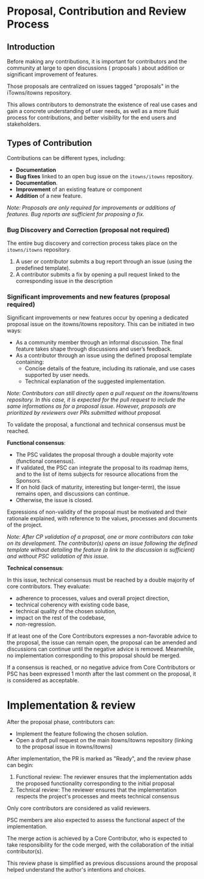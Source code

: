 # Proposal, Contribution and Review Process

## Introduction
Before making any contributions, it is important for contributors and the community at large to open discussions ( proposals ) about addition or significant improvement of features.

Those proposals are centralized on issues tagged "proposals" in the iTowns/itowns repository.

This allows contributors to demonstrate the existence of real use cases and gain a concrete understanding of user needs, as well as a more fluid process for contributions, and better visibility for the end users and stakeholders.

## Types of Contribution
Contributions can be different types, including:
- **Documentation**
-	**Bug fixes** linked to an open bug issue on the `itowns/itowns` repository.
- **Documentation**.
- **Improvement** of an existing feature or component
- **Addition** of a new feature.
  
*Note: Proposals are only required for improvements or additions of features. Bug reports are sufficient for proposing a fix.*

### Bug Discovery and Correction (proposal not required)

The entire bug discovery and correction process takes place on the `itowns/itowns` repository.
1. A user or contributor submits a bug report through an issue (using the predefined template).
2. A contributor submits a fix by opening a pull request linked to the corresponding issue in the description


### Significant improvements and new features (proposal required)

Significant improvements or new features occur by opening a dedicated proposal issue on the itowns/itowns repository.
This can be initiated in two ways:
- As a community member through an informal discussion. The final feature takes shape through discussions and user’s feedback.
- As a contributor through an issue using the defined proposal template containing: 
    - Concise details of the feature, including its rationale, and use cases supported by user needs.
    - Technical explanation of the suggested implementation.
  
*Note: Contributors can still directly open a pull request on the itowns/itowns repository. In this case, it is expected for the pull request to include the same informations as for a proposal issue. However, proposals are prioritized by reviewers over PRs submitted without proposal.*

To validate the proposal, a functional and technical consensus must be reached.

**Functional consensus**:
- The PSC validates the proposal through a double majority vote (functional consensus).
- If validated, the PSC can integrate the proposal to its roadmap items, and to the list of items subjects for resource allocations from the Sponsors.
- If on hold (lack of maturity, interesting but longer-term), the issue remains open, and discussions can continue.
- Otherwise, the issue is closed.

Expressions of non-validity of the proposal must be motivated and their rationale explained, with reference to the values, processes and documents of the project.

*Note: After CP validation of a proposal, one or more contributors can take on its development. The contributor(s) opens an issue following the defined template without detailing the feature (a link to the discussion is sufficient) and without PSC validation of this issue.*

**Technical consensus**:

In this issue, technical consensus must be reached by a double majority of core contributors. They evaluate:
- adherence to processes, values and overall project direction,
- technical coherency with existing code base,
- technical quality of the chosen solution,
- impact on the rest of the codebase,
- non-regression.
  
If at least one of the Core Contributors expresses a non-favorable advice to the proposal, the issue can remain open, the proposal can be amended and discussions can continue until the negative advice is removed. Meanwhile, no implementation corresponding to this proposal should be merged.

If a consensus is reached, or no negative advice from Core Contributors or PSC has been expressed 1 month after the last comment on the proposal, it is considered as acceptable.

# Implementation & review
After the proposal phase, contributors can:
- Implement the feature following the chosen solution.
- Open a draft pull request on the main itowns/itowns repository (linking to the proposal issue in itowns/itowns)

After implementation, the PR is marked as "Ready", and the review phase can begin:
1.	Functional review: The reviewer ensures that the implementation adds the proposed functionality corresponding to the initial proposal
2.	Technical review: The reviewer ensures that the implementation respects the project's processes and meets technical consensus

Only core contributors are considered as valid reviewers.

PSC members are also expected to assess the functional aspect of the implementation.

The merge action is achieved by a Core Contributor, who is expected to take responsibility for the code merged, with the collaboration of the initial contributor(s).

This review phase is simplified as previous discussions around the proposal helped understand the author's intentions and choices.








